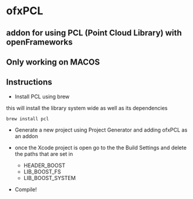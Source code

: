 # ofxPCL
## addon for using PCL (Point Cloud Library) with openFrameworks 

## Only working on MACOS

## Instructions 

* Install PCL using brew

this will install the library system wide as well as its dependencies
```
brew install pcl
```



* Generate a new project using Project Generator and adding ofxPCL as an addon
* once the Xcode project is open go to the the Build Settings and delete the paths that are set in 
    * HEADER_BOOST
    * LIB_BOOST_FS
    * LIB_BOOST_SYSTEM

* Compile!